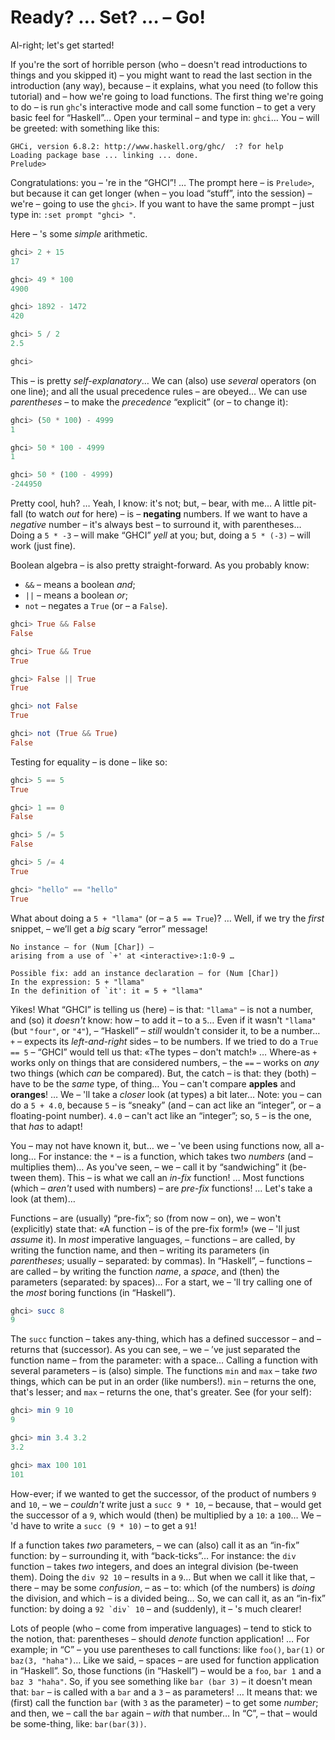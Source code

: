 # Ready? … Set? … – Go!

Al-right; let's get started! 

If you're the sort of horrible person (who – doesn't read introductions to things and you skipped it) – you might want to read the last section in the introduction (any way), because – it explains, what you need (to follow this tutorial) and – how we're going to load functions. The first thing we're going to do – is run `ghc`'s interactive mode and call some function – to get a very basic feel for “Haskell”… Open your terminal – and type in: `ghci`… You – will be greeted: with something like this: 

```text
GHCi, version 6.8.2: http://www.haskell.org/ghc/  :? for help  
Loading package base ... linking ... done.  
Prelude>  
```

Congratulations: you – 're in the “GHCI”! … The prompt here – is `Prelude>`, but because it can get longer (when – you load “stuff”, into the session) – we're – going to use the `ghci>`. If you want to have the same prompt – just type in: `:set prompt "ghci> "`.

Here – 's some *simple* arithmetic. 

```haskell
ghci> 2 + 15  
17  

ghci> 49 * 100  
4900  

ghci> 1892 - 1472  
420  

ghci> 5 / 2  
2.5  

ghci>  
```

This – is pretty *self-explanatory*… We can (also) use *several* operators (on one line); and all the usual precedence rules – are obeyed… We can use *parentheses* – to make the *precedence* “explicit” (or – to change it):

```haskell
ghci> (50 * 100) - 4999  
1  

ghci> 50 * 100 - 4999  
1  

ghci> 50 * (100 - 4999)  
-244950  
```

Pretty cool, huh? … Yeah, I know: it's not; but, – bear, with me… A little pit-fall (to watch *out* for here) – is – **negating** numbers. If we want to have a *negative* number –
it's always best – to surround it, with parentheses… Doing a `5 * -3` – will make “GHCI” *yell* at you; but, doing a `5 * (-3)` – will work (just fine). 

Boolean algebra – is also pretty straight-forward. As you probably know: 
- `&&` – means a boolean _and_;
- `||` – means a boolean _or_;
- `not` – negates a `True` (or – a `False`).


```haskell
ghci> True && False  
False  

ghci> True && True  
True  

ghci> False || True  
True   

ghci> not False  
True  

ghci> not (True && True)  
False
```

Testing for equality – is done – like so:

 ```haskell
ghci> 5 == 5  
True  

ghci> 1 == 0  
False  

ghci> 5 /= 5  
False  

ghci> 5 /= 4  
True  

ghci> "hello" == "hello"  
True   
```

What about doing a `5 + "llama"` (or – a `5 == True`)? … Well, if we try the *first* snippet, – we’ll get a *big* scary “error” message!

```text
No instance – for (Num [Char]) –
arising from a use of `+' at <interactive>:1:0-9 …

Possible fix: add an instance declaration – for (Num [Char])  
In the expression: 5 + "llama"  
In the definition of `it': it = 5 + "llama"   
```

Yikes! What “GHCI” is telling us (here) – is that: `"llama"` – is not a number, and (so) it *doesn't* know: how – to add it – to a `5`… Even if it wasn't `"llama"` (but `"four"`, or `"4"`), – “Haskell” – *still* wouldn't consider it, to be a number… `+` – expects its *left-and-right* sides – to be numbers. If we tried to do a `True == 5` – “GHCI” would tell us that: «The types – don't match!» … Where-as `+` works only on things that are considered numbers, – the `==` – works on *any* two things (which *can* be compared). But, the catch – is that: they (both) – have to be the *same* type, of thing… You – can't compare **apples** and **oranges**! … We – 'll take a *closer* look (at types) a bit later… Note: you – can do a `5 + 4.0`, because `5` – is “sneaky” (and – can act like an “integer”, or – a floating-point number). `4.0` – can't act like an “integer”; so, `5` – is the one, that *has* to adapt!

You – may not have known it, but… we – 've been using functions now, all a-long… For instance: the `*` – is a function, which takes two *numbers* (and – multiplies them)… As you've seen, – we – call it by “sandwiching” it (be-tween them). This – is what we call an _in-fix_ function! … Most functions (which – *aren't* used with numbers) – are _pre-fix_
functions! … Let's take a look (at them)…

Functions – are (usually) “pre-fix”; so (from now – on), we  – won't (explicitly) state that: «A function – is of the pre-fix form!» (we – 'll just *assume* it). In *most* imperative languages, – functions – are called, by writing the function name, and then –  writing its parameters (in *parentheses*; usually – separated: by commas). In “Haskell”, – functions – are called – by writing the function *name*, a *space*, and (then) the parameters (separated: by spaces)… For a start,  we – 'll try calling one of the *most* boring functions (in “Haskell”). 

```haskell
ghci> succ 8  
9   
```

The `succ` function – takes any-thing, which has a defined successor – and – returns that (successor). As you can see, – we – ’ve just separated the function name – from the parameter: with a space… Calling a function with several parameters – is (also) simple. The functions `min` and `max`  – take *two* things, which can be put in an order (like
numbers!). `min` – returns the one, that's lesser; and `max` – returns the one, that's greater. See (for your self): 

```haskell
ghci> min 9 10  
9  

ghci> min 3.4 3.2  
3.2  

ghci> max 100 101  
101   
```

How-ever; if we wanted to get the successor, of the product of numbers `9` and `10`, – we – *couldn't* write just a `succ 9 * 10`, – because, that – would get the successor of a `9`, which would (then) be multiplied by a `10`: a `100`… We – 'd have to write a `succ (9 * 10)` – to get a `91`!

If a function takes *two* parameters, – we can (also) call it as an “in-fix” function: by – surrounding it, with “back-ticks”… For instance: the `div` function – takes *two* integers, and does an integral division (be-tween them). Doing the `div 92 10` – results in a `9`… But when we call it like that, – there – may be some *confusion*, – as – to: which (of the numbers) is *doing* the division, and which – is a divided being… So, we can call it, as an “in-fix” function: by doing a ``92 `div` 10`` – and (suddenly), it – 's much clearer!

Lots of people (who – come from imperative languages) – tend to stick to the notion, that: parentheses – should *denote* function application! … For example; in “C” – you use parentheses to call functions: like `foo()`, `bar(1)` or `baz(3, "haha")`… Like we said, – spaces – are used for function application in “Haskell”. So, those functions (in “Haskell”) – would be a `foo`, `bar 1` and a `baz 3 "haha"`. So, if you see something like `bar (bar 3)` – it doesn't mean that: `bar` – is called with a `bar` and a `3` – as parameters! … It means that: we (first) call the function `bar` (with `3` as the parameter) – to get some *number*; and then, we – call the `bar` again – *with* that number… In “C”, – that – would be some-thing, like: `bar(bar(3))`.